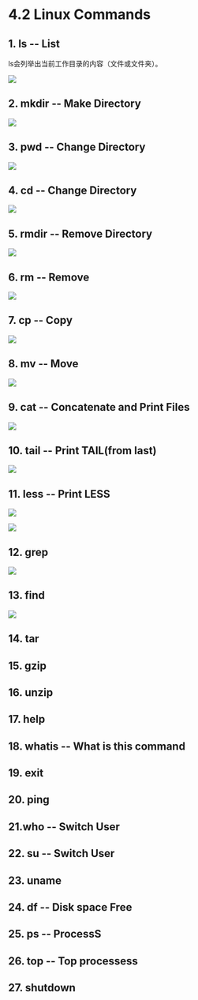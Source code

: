 # 4.2 Linux Commands

## 1. ls -- List

 ls会列举出当前工作目录的内容（文件或文件夹）。

![](../.gitbook/assets/ping-mu-kuai-zhao-20190130-shang-wu-11.34.33.png)

## 2. mkdir -- Make Directory

![](../.gitbook/assets/mkdir.png)

## 3. pwd -- Change Directory

![](../.gitbook/assets/pwd.png)

## 4. cd -- Change Directory



![](../.gitbook/assets/ping-mu-kuai-zhao-20190130-shang-wu-11.35.30.png)

## 5. rmdir -- Remove Directory

![](../.gitbook/assets/rmdir.png)

## 6. rm -- Remove

![](../.gitbook/assets/rm.png)

## 7. cp -- Copy

![](../.gitbook/assets/cp.png)

## 8. mv -- Move

![](../.gitbook/assets/mv.png)

## 9. cat -- Concatenate and Print Files

![](../.gitbook/assets/cat.png)

## 10. tail -- Print TAIL\(from last\)

![](../.gitbook/assets/tail.png)

## 11. less -- Print LESS

![](../.gitbook/assets/less1.png)

![](../.gitbook/assets/less.png)

## 12. grep

![](../.gitbook/assets/grep.png)

## 13. find

![](../.gitbook/assets/find.png)

## 14. tar

## 15. gzip

## 16. unzip

## 17. help

## 18. whatis -- What is this command

## 19. exit

## 20. ping

## 21.who -- Switch User

## 22. su -- Switch User



## 23. uname

## 24. df -- Disk space Free

## 25. ps -- ProcessS

## 26. top -- Top processess

## 27. shutdown

